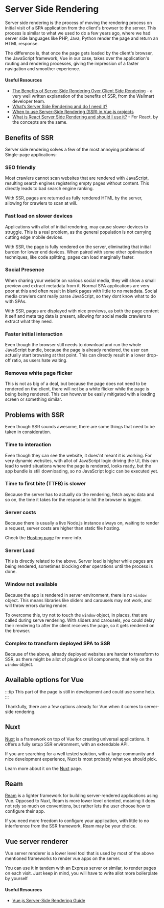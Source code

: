 # Server Side Rendering

Server side rendering is the process of moving the rendering process on initial visit of a SPA application from the client's browser to the server. This process is similar to what we used to do a few years ago, where we had server side languages like PHP, Java, Python render the page and return an HTML response.

The difference is, that once the page gets loaded by the client's browser, the JavaScript framework, Vue in our case, takes over the application's routing and rendering processes, giving the impression of a faster navigation and smoother experience.

#### Useful Resources

* [The Benefits of Server Side Rendering Over Client Side Rendering](https://medium.com/walmartlabs/the-benefits-of-server-side-rendering-over-client-side-rendering-5d07ff2cefe8) - a very well written explanation of the benefits of SSR, from the Wallmart developer team.
* [What’s Server Side Rendering and do I need it?](https://medium.com/@baphemot/whats-server-side-rendering-and-do-i-need-it-cb42dc059b38)
* [When to use Server-Side Rendering (SSR) in Vue.js projects](https://codeburst.io/when-to-use-server-side-rendering-ssr-in-vue-js-projects-697bd925d57b)
* [What is React Server Side Rendering and should I use it?](https://dev.to/mladenstojanovic/what-is-react-server-side-rendering-and-should-i-use-it-5b7i) - For React, by the concepts are the same.

## Benefits of SSR

Server side rendering solves a few of the most annoying problems of Single-page applications:

### SEO friendly 

Most crawlers cannot scan websites that are rendered with JavaScript, resulting search engines registering empty pages without content. This directly leads to bad search engine ranking. 

With SSR, pages are returned as fully rendered HTML by the server, allowing for crawlers to scan at will.

### Fast load on slower devices

Applications with allot of initial rendering, may cause slower devices to struggle. This is a real problem, as the general population is not carrying cutting edge mobile devices. 

With SSR, the page is fully rendered on the server, eliminating that initial burden for lower end devices. When paired with some other optimisation techniques, like code splitting, pages can load marginally faster.

### Social Presence

When sharing your website on various social media, they will show a small preview and extract metadata from it. Normal SPA applications are very poor at this and often result in blank pages with little to no metadata. Social media crawlers cant really parse JavaScript, so they dont know what to do with SPAs.

With SSR, pages are displayed with nice previews, as both the page content it self and meta tag data is present, allowing for social media crawlers to extract what they need.

### Faster initial interaction

Even though the browser still needs to download and run the whole JavaScript bundle, because the page is already rendered, the user can actually start browsing at that point. This can directly result in a lower drop-off ratio, as users hate waiting.

### Removes white page flicker

This is not as big of a deal, but because the page does not need to be rendered on the client, there will not be a white flicker while the page is being being rendered. This can however be easily mitigated with a loading screen or something similar. 

## Problems with SSR

Even though SSR sounds awesome, there are some things that need to be taken in consideration.

### Time to interaction

Even though they can see the website, it does'nt meant it is working. For very dynamic websites, with allot of JavaScript logic driving the UI, this can lead to weird situations where the page is rendered, looks ready, but the app bundle is still downloading, so no JavaScript logic can be executed yet.

### Time to first bite (TTFB) is slower

Because the server has to actually do the rendering, fetch async data and so on, the time it takes for the response to hit the browser is bigger.

### Server costs

Because there is usually a live Node.js instance always on, waiting to render a request, server costs are higher than static file hosting.

Check the [Hosting page](./hosting.md#server-rendered-websites) for more info.

### Server Load

This is directly related to the above. Server load is higher while pages are being rendered, sometimes blocking other operations until the process is done.

### Window not available

Because the app is rendered in server environment, there is no `window` object. This means libraries like sliders and carousels may not work, and will throw errors during render. 

To overcome this, try not to touch the `window` object, in places, that are called during serve rendering. With sliders and carousels, you could delay their rendering to after the client receives the page, so it gets rendered on the browser.

### Complex to transform deployed SPA to SSR

Because of the above, already deployed websites are harder to transform to SSR, as there might be allot of plugins or UI components, that rely on the `window` object.

## Available options for Vue

:::tip
This part of the page is still in development and could use some help.
:::

Thankfully, there are a few options already for Vue when it comes to server-side rendering.

## Nuxt

[Nuxt](https://nuxtjs.org/) is a framework on top of Vue for creating universal applications. It offers a fully setup SSR environment, with an extendable API.

If you are searching for a well tested solution, with a large community and nice development experience, Nuxt is most probably what you should pick.

Learn more about it on the [Nuxt](./nuxt.md) page.

## Ream

[Ream](https://ream.js.org/) is a lighter framework for building server-rendered applications using Vue. Opposed to Nuxt, Ream is more lower level oriented, meaning it does not rely so much on conventions, but rather lets the user choose how to configure their app.

If you need more freedom to configure your application, with little to no interference from the SSR framework, Ream may be your choice.

## Vue server renderer

Vue server renderer is a lower level tool that is used by most of the above mentioned frameworks to render vue apps on the server.

You can use it in tandem with an Express server or similar, to render pages on each visit. Just keep in mind, you will have to write allot more boilerplate by yourself

#### Useful Resources

* [Vue.js Server-Side Rendering Guide](https://ssr.vuejs.org/)
